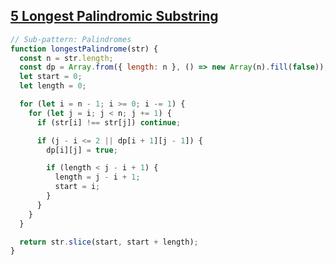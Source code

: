 ## [5 Longest Palindromic Substring](https://leetcode.com/problems/longest-palindromic-substring/description/)

<!-- notecardId: 1753182014786 -->

```js
// Sub-pattern: Palindromes
function longestPalindrome(str) {
  const n = str.length;
  const dp = Array.from({ length: n }, () => new Array(n).fill(false));
  let start = 0;
  let length = 0;

  for (let i = n - 1; i >= 0; i -= 1) {
    for (let j = i; j < n; j += 1) {
      if (str[i] !== str[j]) continue;

      if (j - i <= 2 || dp[i + 1][j - 1]) {
        dp[i][j] = true;

        if (length < j - i + 1) {
          length = j - i + 1;
          start = i;
        }
      }
    }
  }

  return str.slice(start, start + length);
}
```
